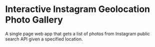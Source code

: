 Interactive Instagram Geolocation Photo Gallery
=================================================

A single page web app that gets a list of photos from Instagram public search API given a specified location.
